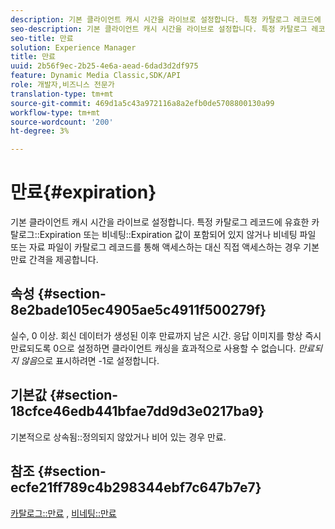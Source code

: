```yaml
---
description: 기본 클라이언트 캐시 시간을 라이브로 설정합니다. 특정 카탈로그 레코드에 유효한 카탈로그 만료 또는 비네팅 만료 값이 포함되어 있지 않거나 비네팅 파일 또는 자료 파일에 카탈로그 레코드를 사용하지 않고 직접 액세스하는 경우 기본 만료 간격을 제공합니다.
seo-description: 기본 클라이언트 캐시 시간을 라이브로 설정합니다. 특정 카탈로그 레코드에 유효한 카탈로그 만료 또는 비네팅 만료 값이 포함되어 있지 않거나 비네팅 파일 또는 자료 파일에 카탈로그 레코드를 사용하지 않고 직접 액세스하는 경우 기본 만료 간격을 제공합니다.
seo-title: 만료
solution: Experience Manager
title: 만료
uuid: 2b56f9ec-2b25-4e6a-aead-6dad3d2df975
feature: Dynamic Media Classic,SDK/API
role: 개발자,비즈니스 전문가
translation-type: tm+mt
source-git-commit: 469d1a5c43a972116a8a2efb0de5708800130a99
workflow-type: tm+mt
source-wordcount: '200'
ht-degree: 3%

---
```



# 만료{#expiration}

기본 클라이언트 캐시 시간을 라이브로 설정합니다. 특정 카탈로그 레코드에 유효한 카탈로그::Expiration 또는 비네팅::Expiration 값이 포함되어 있지 않거나 비네팅 파일 또는 자료 파일이 카탈로그 레코드를 통해 액세스하는 대신 직접 액세스하는 경우 기본 만료 간격을 제공합니다.

## 속성 {#section-8e2bade105ec4905ae5c4911f500279f}

실수, 0 이상. 회신 데이터가 생성된 이후 만료까지 남은 시간. 응답 이미지를 항상 즉시 만료되도록 0으로 설정하면 클라이언트 캐싱을 효과적으로 사용할 수 없습니다. *만료되지 않음*&#x200B;으로 표시하려면 -1로 설정합니다.

## 기본값 {#section-18cfce46edb441bfae7dd9d3e0217ba9}

기본적으로 상속됨::정의되지 않았거나 비어 있는 경우 만료.

## 참조 {#section-ecfe21ff789c4b298344ebf7c647b7e7}

[카탈로그::만료](../../../../../ir-api/material-cat/image-rendering-api-ref/c-ir-material-catalog/c-ir-material-data-reference/r-ir-expiration-dataref.md#reference-5e93943abff54c93bf85aae3b911a3ce) ,  [비네팅::만료](../../../../../ir-api/material-cat/image-rendering-api-ref/c-ir-material-catalog/c-ir-vignette-map-reference/r-ir-expiration-vignette.md#reference-df80829da93e4c0ab3f97a1792d9c74c)
